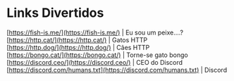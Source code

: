 # Links Divertidos

[https://fish-is.me/](https://fish-is.me/) | Eu sou um peixe....?\
[https://http.cat/](https://http.cat/) | Gatos HTTP\
[https://http.dog/](https://http.dog/) | Cães HTTP\
[https://bongo.cat/](https://bongo.cat/) | Torne-se gato bongo\
[https://discord.ceo/](https://discord.ceo/) | CEO do Discord\
[https://discord.com/humans.txt](https://discord.com/humans.txt) | Discord
